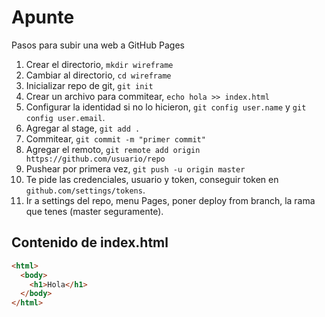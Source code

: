 # Apunte

Pasos para subir una web a GitHub Pages

1. Crear el directorio, `mkdir wireframe`
2. Cambiar al directorio, `cd wireframe`
3. Inicializar repo de git, `git init`
4. Crear un archivo para commitear, `echo hola >> index.html`
5. Configurar la identidad si no lo hicieron, `git config user.name` y `git config user.email`.
6. Agregar al stage, `git add .`
7. Commitear, `git commit -m "primer commit"`
8. Agregar el remoto, `git remote add origin https://github.com/usuario/repo`
9. Pushear por primera vez, `git push -u origin master`
10. Te pide las credenciales, usuario y token, conseguir token en `github.com/settings/tokens`.
11. Ir a settings del repo, menu Pages, poner deploy from branch, la rama que tenes (master seguramente).


## Contenido de index.html

```html
<html>
  <body>
    <h1>Hola</h1>
  </body>
</html>
```
